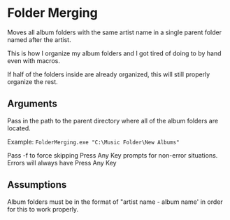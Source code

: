 # Folder Merging

Moves all album folders with the same artist name in a single parent folder named after the artist.

This is how I organize my album folders and I got tired of doing to by hand even with macros.

If half of the folders inside are already organized, this will still properly organize the rest.

## Arguments
Pass in the path to the parent directory where all of the album folders are located.

Example: `FolderMerging.exe "C:\Music Folder\New Albums"`

Pass -f to force skipping Press Any Key prompts for non-error situations. Errors will always have Press Any Key

## Assumptions
Album folders must be in the format of "artist name - album name' in order for this to work properly.
